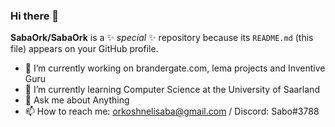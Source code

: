 ### Hi there 👋

**SabaOrk/SabaOrk** is a ✨ _special_ ✨ repository because its `README.md` (this file) appears on your GitHub profile.


- 🔭 I’m currently working on brandergate.com, lema projects and Inventive Guru
- 🌱 I’m currently learning Computer Science at the University of Saarland
- 💬 Ask me about Anything
- 📫 How to reach me: orkoshnelisaba@gmail.com / Discord: Sabo#3788 




